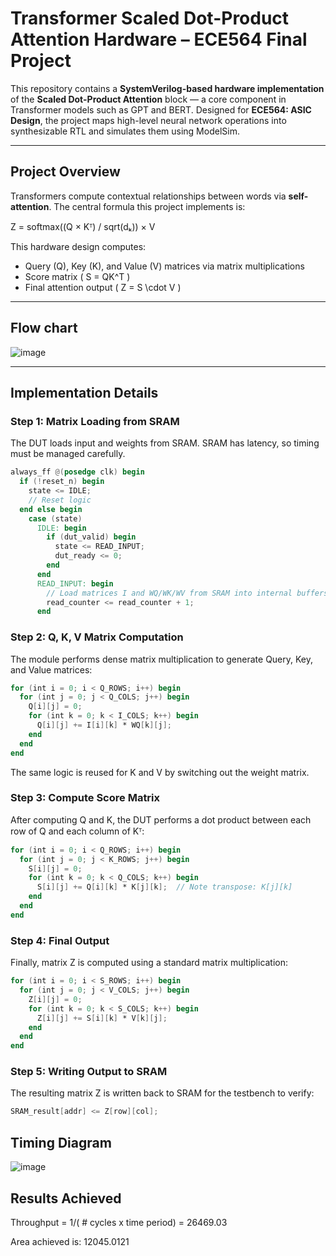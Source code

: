 # Transformer Scaled Dot-Product Attention Hardware – ECE564 Final Project

This repository contains a **SystemVerilog-based hardware implementation** of the **Scaled Dot-Product Attention** block — a core component in Transformer models such as GPT and BERT. Designed for **ECE564: ASIC Design**, the project maps high-level neural network operations into synthesizable RTL and simulates them using ModelSim.

---

## Project Overview

Transformers compute contextual relationships between words via **self-attention**. The central formula this project implements is:

Z = softmax((Q × Kᵀ) / sqrt(dₖ)) × V

This hardware design computes:
- Query (Q), Key (K), and Value (V) matrices via matrix multiplications
- Score matrix \( S = QK^T \)
- Final attention output \( Z = S \cdot V \)

---
## Flow chart
  ![image](https://github.com/user-attachments/assets/fcdbeb00-a74e-4013-919d-7a4058e82877)

---

## Implementation Details

### Step 1: Matrix Loading from SRAM

The DUT loads input and weights from SRAM. SRAM has latency, so timing must be managed carefully.

```verilog
always_ff @(posedge clk) begin
  if (!reset_n) begin
    state <= IDLE;
    // Reset logic
  end else begin
    case (state)
      IDLE: begin
        if (dut_valid) begin
          state <= READ_INPUT;
          dut_ready <= 0;
        end
      end
      READ_INPUT: begin
        // Load matrices I and WQ/WK/WV from SRAM into internal buffers
        read_counter <= read_counter + 1;
      end
```

### Step 2: Q, K, V Matrix Computation
The module performs dense matrix multiplication to generate Query, Key, and Value matrices:
```verilog
for (int i = 0; i < Q_ROWS; i++) begin
  for (int j = 0; j < Q_COLS; j++) begin
    Q[i][j] = 0;
    for (int k = 0; k < I_COLS; k++) begin
      Q[i][j] += I[i][k] * WQ[k][j];
    end
  end
end
```
The same logic is reused for K and V by switching out the weight matrix.

### Step 3: Compute Score Matrix 
After computing Q and K, the DUT performs a dot product between each row of Q and each column of Kᵀ:
```verilog
for (int i = 0; i < Q_ROWS; i++) begin
  for (int j = 0; j < K_ROWS; j++) begin
    S[i][j] = 0;
    for (int k = 0; k < Q_COLS; k++) begin
      S[i][j] += Q[i][k] * K[j][k];  // Note transpose: K[j][k]
    end
  end
end
```
### Step 4: Final Output 
Finally, matrix Z is computed using a standard matrix multiplication:
```verilog
for (int i = 0; i < S_ROWS; i++) begin
  for (int j = 0; j < V_COLS; j++) begin
    Z[i][j] = 0;
    for (int k = 0; k < S_COLS; k++) begin
      Z[i][j] += S[i][k] * V[k][j];
    end
  end
end
```
### Step 5: Writing Output to SRAM
The resulting matrix Z is written back to SRAM for the testbench to verify:
```verilog
SRAM_result[addr] <= Z[row][col];
```

## Timing Diagram
![image](https://github.com/user-attachments/assets/3d21a806-289a-4893-b886-e8086941b3af)

## Results Achieved
Throughput = 1/( # cycles x time period) = 26469.03

Area achieved is: 12045.0121

